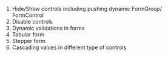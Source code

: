1. Hide/Show controls including pushing dynamic FormGroup/ FormControl
2. Disable controls
3. Dynamic validations in forms
4. Tabular form
5. Stepper form
6. Cascading values in different type of controls